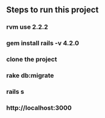 ## Steps to run this project
### rvm use 2.2.2
### gem install rails -v 4.2.0
### clone the project
### rake db:migrate
### rails s
### http://localhost:3000